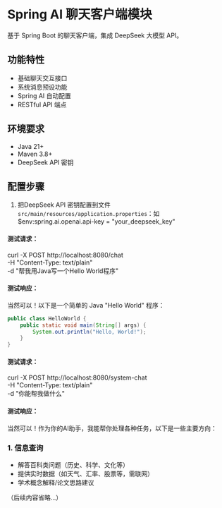 # Spring AI 聊天客户端模块

基于 Spring Boot 的聊天客户端，集成 DeepSeek 大模型 API。

## 功能特性
- 基础聊天交互接口
- 系统消息预设功能
- Spring AI 自动配置
- RESTful API 端点

## 环境要求
- Java 21+
- Maven 3.8+
- DeepSeek API 密钥

## 配置步骤
1. 把DeepSeek API 密钥配置到文件 `src/main/resources/application.properties`：如$env:spring.ai.openai.api-key = "your_deepseek_key"

#### 测试请求：
curl -X POST http://localhost:8080/chat \
-H "Content-Type: text/plain" \
-d "帮我用Java写一个Hello World程序"


#### 测试响应：
当然可以！以下是一个简单的 Java "Hello World" 程序：

```java
public class HelloWorld {
    public static void main(String[] args) {
        System.out.println("Hello, World!");
    }
}
```

#### 测试请求：
curl -X POST http://localhost:8080/system-chat \
  -H "Content-Type: text/plain" \
  -d "你能帮我做什么"
  
#### 测试响应：
当然可以！作为你的AI助手，我能帮你处理各种任务，以下是一些主要方向：

### 1. **信息查询**
   - 解答百科类问题（历史、科学、文化等）
   - 提供实时数据（如天气、汇率、股票等，需联网）
   - 学术概念解释/论文思路建议

（后续内容省略...）



